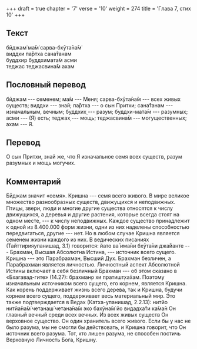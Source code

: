 +++
draft = true
chapter = '7'
verse = '10'
weight = 274
title = 'Глава 7, стих 10'
+++
## Текст

бӣджам̇ ма̄м̇ сарва-бхӯта̄на̄м̇  
виддхи па̄ртха сана̄танам  
буддхир буддхимата̄м асми  
теджас теджасвина̄м ахам

## Пословный перевод

бӣджам --- семенем; ма̄м --- Меня; сарва-бхӯта̄на̄м --- всех живых существ;
виддхи --- знай; па̄ртха --- о сын Притхи; сана̄танам --- изначальным,
вечным; буддхих̣ --- разум; буддхи-мата̄м --- разумных; асми --- (Я) есть;
теджах̣ --- мощь; теджасвина̄м --- могущественных; ахам --- Я.

## Перевод

О сын Притхи, знай же, что Я изначальное семя всех существ, разум
разумных и мощь могучих.

## Комментарий

Бӣджам значит «семя». Кришна --- семя всего живого. В мире великое
множество разнообразных существ, движущихся и неподвижных. Птицы, звери,
люди и многие другие существа относятся к числу движущихся, а деревья и
другие растения, которые всегда стоят на одном месте, --- к числу
неподвижных. Каждое существо принадлежит к одной из 8.400.000 форм
жизни, одни из них наделены способностью передвигаться, другие --- нет.
Но в любом случае Кришна является семенем жизни каждого из них. В
ведических писаниях (Тайттирияупанишад, 3.1) говорится: йато ва̄ има̄ни
бхӯта̄ни джа̄йанте --- Брахман, Высшая Абсолютна Истина, --- источник
всего сущего. Кришна --- это Парабрахман, Высший Дух. Брахман безличен,
а Парабрахман является личностью. Личностный аспект Абсолютной Истины
включает в себя безличный Брахман --- об этом сказано в «Бхагавад-гите»
(14.27): брахман̣о хи пратишт̣ха̄хам. Поэтому изначальным источником всего
сущего, его корнем, является Кришна. Как корень поддерживает жизнь всего
дерева, так и Кришна, будучи корнем всего сущего, поддерживает весь
материальный мир. Это также подтверждается в Ведах (Катха-упанишад,
2.2.13): нитйо нитйа̄на̄м̇ четанаш́ четана̄на̄м эко бахӯна̄м̇ йо видадха̄ти ка̄ма̄н
Он главный вечный среди всех вечных. Из всех живых существ Он верховное
существо. Он один хранитель всего живого. Если бы у нас не было разума,
мы не смогли бы действовать, и Кришна говорит, что Он источник всего
разума. Тот, кто лишен разума, не способен постичь Верховную Личность
Бога, Кришну.
